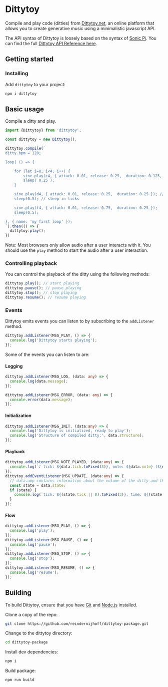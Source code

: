 # Dittytoy

Compile and play code (ditties) from [Dittytoy.net](https://dittytoy.net), an online platform that allows you to create generative music using a minimalistic javascript API.

The API syntax of Dittytoy is loosely based on the syntax of [Sonic Pi](https://sonic-pi.net/tutorial.html). You can find the
full [Dittytoy API Reference here](https://dittytoy.net/syntax).

## Getting started

### Installing

Add `dittytoy` to your project:

```sh
npm i dittytoy
```

## Basic usage

Compile a ditty and play.

```ts
import {Dittytoy} from 'dittytoy';

const dittytoy = new Dittytoy();

dittytoy.compile(`
ditty.bpm = 120;

loop( () => {

    for (let i=0; i<4; i++) {
        sine.play(c4, { attack: 0.01, release: 0.25,  duration: 0.125, pan: Math.random() * 2 - 1, amp: 1.0 });
        sleep( 0.25 );
    }

    sine.play(d4, { attack: 0.01, release: 0.25,  duration: 0.25 }); // attack and release in seconds, duration in ticks
    sleep(0.5); // sleep in ticks

    sine.play(f4, { attack: 0.01, release: 0.75,  duration: 0.25 });
    sleep(0.5);

}, { name: 'my first loop' });
`).then(() => {
  dittytoy.play();
})
```

Note: Most browsers only allow audio after a user interacts with it. You should use the `play` method to start the
audio after a user interaction.

### Controlling playback

You can control the playback of the ditty using the following methods:

```ts
dittytoy.play(); // start playing
dittytoy.pause(); // pause playing
dittytoy.stop(); // stop playing
dittytoy.resume(); // resume playing
```

### Events

Dittytoy emits events you can listen to by subscribing to the `addListener` method.

```ts
dittytoy.addListener(MSG_PLAY, () => {
  console.log('Dittytoy starts playing');
});
```

Some of the events you can listen to are:

#### Logging

```ts
dittytoy.addListener(MSG_LOG, (data: any) => {
  console.log(data.message);
});

dittytoy.addListener(MSG_ERROR, (data: any) => {
  console.error(data.message);
});
```

#### Initialization

```ts
dittytoy.addListener(MSG_INIT, (data:any) => {
  console.log('Dittytoy is initialized, ready to play');
  console.log('Structure of compiled ditty:', data.structure);
});
```


#### Playback

```ts
dittytoy.addListener(MSG_NOTE_PLAYED, (data:any) => {
  console.log(`♪ tick: ${data.tick.toFixed(3)}, note: ${data.note} (${data.loop}.${data.synth})`);
});
dittytoy.addEventListener(MSG_UPDATE, (data:any) => {
  // data.amp contains information about the volume of the ditty and the separate loops
  const state = data.state;
  if (state) {
    console.log(`tick: ${(state.tick || 0).toFixed(3)}, time: ${(state.time || 0).toFixed(3)} (${state.bpm.toFixed(0)} bpm)`);
  }
});
```

#### Flow

```ts
dittytoy.addListener(MSG_PLAY, () => {
  console.log('play');
});
dittytoy.addListener(MSG_PAUSE, () => {
  console.log('pause');
});
dittytoy.addListener(MSG_STOP, () => {
  console.log('stop');
});
dittytoy.addListener(MSG_RESUME, () => {
  console.log('resume');
});
```

## Building

To build Dittytoy, ensure that you have [Git](http://git-scm.com/downloads)
and [Node.js](http://nodejs.org/) installed.

Clone a copy of the repo:

```sh
git clone https://github.com/reindernijhoff/dittytoy-package.git
```

Change to the dittytoy directory:

```sh
cd dittytoy-package
```

Install dev dependencies:

```sh
npm i
```

Build package:

```sh
npm run build
```
